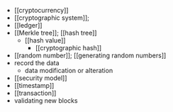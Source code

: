- [[cryptocurrency]]
- [[cryptographic system]];
- [[ledger]]
- [[Merkle tree]]; [[hash tree]]
    - [[hash value]]
        - [[cryptographic hash]]
- [[random number]]; [[generating random numbers]]
- record the data
    - data modification or alteration
- [[security model]]
- [[timestamp]]
- [[transaction]]
- validating new blocks
